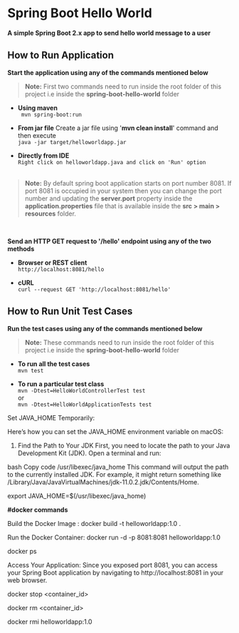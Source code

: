 # Spring Boot Hello World

**A simple Spring Boot 2.x app to send hello world message to a user**

## How to Run Application

**Start the application using any of the commands mentioned below**

> **Note:** First two commands need to run inside the root folder of this project i.e inside the **spring-boot-hello-world** folder


- **Using maven** <br/>``` mvn spring-boot:run```


- **From jar file**
  Create a jar file using '**mvn clean install**' command and then execute
  <br/>```java -jar target/helloworldapp.jar```


- **Directly from IDE**
  <br/>```Right click on helloworldapp.java and click on 'Run' option```
  <br/><br/>

> **Note:** By default spring boot application starts on port number 8081. If port 8081 is occupied in your system then you can change the port number and updating the **server.port** property inside the **application.properties** file that is available inside the **src > main > resources** folder.

<br/>

**Send an HTTP GET request to '/hello' endpoint using any of the two methods**

- **Browser or REST client**
  <br/>```http://localhost:8081/hello```


- **cURL**
  <br/>```curl --request GET 'http://localhost:8081/hello'```


## How to Run Unit Test Cases

**Run the test cases using any of the commands mentioned below**

> **Note:** These commands need to run inside the root folder of this project i.e inside the **spring-boot-hello-world** folder

- **To run all the test cases**
  <br/>```mvn test```


- **To run a particular test class**
  <br/>```mvn -Dtest=HelloWorldControllerTest test```
  <br/>or
  <br/>```mvn -Dtest=HelloWorldApplicationTests test```

Set JAVA_HOME Temporarily:

Here’s how you can set the JAVA_HOME environment variable on macOS:

1. Find the Path to Your JDK
First, you need to locate the path to your Java Development Kit (JDK). Open a terminal and run:

bash
Copy code
/usr/libexec/java_home
This command will output the path to the currently installed JDK. For example, it might return something like /Library/Java/JavaVirtualMachines/jdk-11.0.2.jdk/Contents/Home.

export JAVA_HOME=$(/usr/libexec/java_home)


  **#docker commands**

  Build the Docker Image :    docker build -t helloworldapp:1.0 .

  Run the Docker Container:   docker run -d -p 8081:8081 helloworldapp:1.0

  docker ps

  Access Your Application: 
    Since you exposed port 8081, you can access your Spring Boot application by navigating to http://localhost:8081 in your web browser.

  docker stop <container_id>
  
  docker rm <container_id>

  docker rmi helloworldapp:1.0
  



